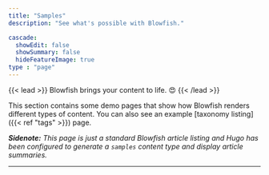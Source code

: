```yaml
---
title: "Samples"
description: "See what's possible with Blowfish."

cascade:
  showEdit: false
  showSummary: false
  hideFeatureImage: true
type : "page"
---
```


{{< lead >}}
Blowfish brings your content to life. :heart_eyes:
{{< /lead >}}

This section contains some demo pages that show how Blowfish renders different types of content. You can also see an example [taxonomy listing]({{< ref "tags" >}}) page.

_**Sidenote:** This page is just a standard Blowfish article listing and Hugo has been configured to generate a `samples` content type and display article summaries._

---
